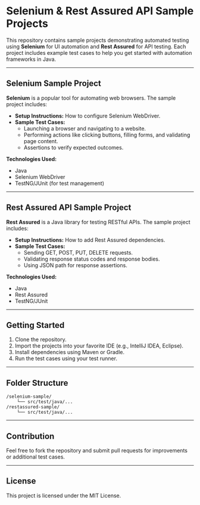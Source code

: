 # Selenium & Rest Assured API Sample Projects

This repository contains sample projects demonstrating automated testing using **Selenium** for UI automation and **Rest Assured** for API testing. Each project includes example test cases to help you get started with automation frameworks in Java.

---

## Selenium Sample Project

**Selenium** is a popular tool for automating web browsers. The sample project includes:

- **Setup Instructions:** How to configure Selenium WebDriver.
- **Sample Test Cases:**
    - Launching a browser and navigating to a website.
    - Performing actions like clicking buttons, filling forms, and validating page content.
    - Assertions to verify expected outcomes.

**Technologies Used:**  
- Java  
- Selenium WebDriver  
- TestNG/JUnit (for test management)

---

## Rest Assured API Sample Project

**Rest Assured** is a Java library for testing RESTful APIs. The sample project includes:

- **Setup Instructions:** How to add Rest Assured dependencies.
- **Sample Test Cases:**
    - Sending GET, POST, PUT, DELETE requests.
    - Validating response status codes and response bodies.
    - Using JSON path for response assertions.

**Technologies Used:**  
- Java  
- Rest Assured  
- TestNG/JUnit

---

## Getting Started

1. Clone the repository.
2. Import the projects into your favorite IDE (e.g., IntelliJ IDEA, Eclipse).
3. Install dependencies using Maven or Gradle.
4. Run the test cases using your test runner.

---

## Folder Structure

```
/selenium-sample/
    └── src/test/java/...
/restassured-sample/
    └── src/test/java/...
```

---

## Contribution

Feel free to fork the repository and submit pull requests for improvements or additional test cases.

---

## License

This project is licensed under the MIT License.
